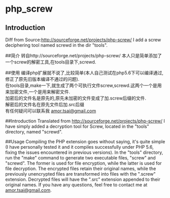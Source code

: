 # php_screw

## Introduction
Diff from Source:http://sourceforge.net/projects/php-screw/
I add a screw deciphering tool named screwd in the dir "tools".


##简介
转自http://sourceforge.net/projects/php-screw/
本人只是简单添加了一个screw的解密工具,在tools目录下,screwd.

##使用
编译php扩展就不说了,比较简单(本人自己测试在php5.6下可以编译通过,修正了原先旧版本编译不通过的问题).  
在tools目录,make一下,就生成了两个可执行文件screw,screwd.这两个一个是用来加密文件,一个是用来解密文件.  
加密后的文件名是原先的,原先未加密的文件变成了加.screw后缀的文件.  
解密后的文件名在原先文件后加.src后缀  
有任何疑问可以联系我 amor.tsai@gmail.com 


##Introduction 
Translated from http://sourceforge.net/projects/php-screw/ I have simply added a decryption tool for Screw, located in the "tools" directory, named "screwd".

##Usage Compiling the PHP extension goes without saying, it's quite simple (I have personally tested it and it compiles successfully under PHP 5.6, fixing the issues encountered in previous versions).
In the "tools" directory, run the "make" command to generate two executable files, "screw" and "screwd". The former is used for file encryption, while the latter is used for file decryption.
The encrypted files retain their original names, while the previously unencrypted files are transformed into files with the ".screw" extension.
Decrypted files will have the ".src" extension appended to their original names.
If you have any questions, feel free to contact me at amor.tsai@gmail.com.



